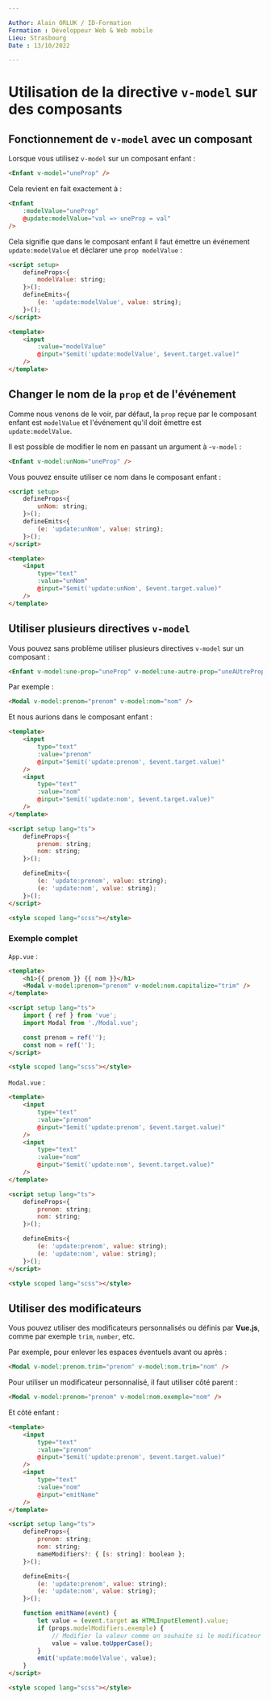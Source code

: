 ```yaml
---

Author: Alain ORLUK / ID-Formation  
Formation : Développeur Web & Web mobile  
Lieu: Strasbourg
Date : 13/10/2022 

---
```

# **Utilisation de la directive `v-model` sur des composants**

## **Fonctionnement de `v-model` avec un composant**

Lorsque vous utilisez `v-model` sur un composant enfant :  

```html
<Enfant v-model="uneProp" />
```

Cela revient en fait exactement à :  

```html
<Enfant
    :modelValue="uneProp"
    @update:modelValue="val => uneProp = val"
/>
```

Cela signifie que dans le composant enfant il faut émettre un événement `update:modelValue` et déclarer une `prop modelValue` :  

```html
<script setup>
    defineProps<{
        modelValue: string;
    }>();
    defineEmits<{
        (e: 'update:modelValue', value: string);
    }>();
</script>

<template>
    <input
        :value="modelValue"
        @input="$emit('update:modelValue', $event.target.value)"
    />
</template>
```

## **Changer le nom de la `prop` et de l'événement**

Comme nous venons de le voir, par défaut, la `prop` reçue par le composant enfant est `modelValue` et l'événement qu'il doit émettre est `update:modelValue`.

Il est possible de modifier le nom en passant un argument à -`v-model` :  

```html
<Enfant v-model:unNom="uneProp" />
```

Vous pouvez ensuite utiliser ce nom dans le composant enfant :  

```html
<script setup>
    defineProps<{
        unNom: string;
    }>();
    defineEmits<{
        (e: 'update:unNom', value: string);
    }>();
</script>

<template>
    <input
        type="text"
        :value="unNom"
        @input="$emit('update:unNom', $event.target.value)"
    />
</template>
```

## **Utiliser plusieurs directives `v-model`**

Vous pouvez sans problème utiliser plusieurs directives `v-model` sur un composant :  

```html
<Enfant v-model:une-prop="uneProp" v-model:une-autre-prop="uneAUtreProp" />
```

Par exemple :  

```html
<Modal v-model:prenom="prenom" v-model:nom="nom" />
```

Et nous aurions dans le composant enfant :  

```html
<template>
    <input
        type="text"
        :value="prenom"
        @input="$emit('update:prenom', $event.target.value)"
    />
    <input
        type="text"
        :value="nom"
        @input="$emit('update:nom', $event.target.value)"
    />
</template>

<script setup lang="ts">
    defineProps<{
        prenom: string;
        nom: string;
    }>();

    defineEmits<{
        (e: 'update:prenom', value: string);
        (e: 'update:nom', value: string);
    }>();
</script>

<style scoped lang="scss"></style>
```

### **Exemple complet**

`App.vue` :  

```html
<template>
    <h1>{{ prenom }} {{ nom }}</h1>
    <Modal v-model:prenom="prenom" v-model:nom.capitalize="trim" />
</template>

<script setup lang="ts">
    import { ref } from 'vue';
    import Modal from './Modal.vue';

    const prenom = ref('');
    const nom = ref('');
</script>

<style scoped lang="scss"></style>
```

`Modal.vue` :  

```html
<template>
    <input
        type="text"
        :value="prenom"
        @input="$emit('update:prenom', $event.target.value)"
    />
    <input
        type="text"
        :value="nom"
        @input="$emit('update:nom', $event.target.value)"
    />
</template>

<script setup lang="ts">
    defineProps<{
        prenom: string;
        nom: string;
    }>();

    defineEmits<{
        (e: 'update:prenom', value: string);
        (e: 'update:nom', value: string);
    }>();
</script>

<style scoped lang="scss"></style>
```

## **Utiliser des modificateurs**

Vous pouvez utiliser des modificateurs personnalisés ou définis par **Vue.js**, comme par exemple `trim`, `number`, etc.

Par exemple, pour enlever les espaces éventuels avant ou après :  

```html
<Modal v-model:prenom.trim="prenom" v-model:nom.trim="nom" />
```

Pour utiliser un modificateur personnalisé, il faut utiliser côté parent :  

```html
<Modal v-model:prenom="prenom" v-model:nom.exemple="nom" />
```

Et côté enfant :  

```html
<template>
    <input
        type="text"
        :value="prenom"
        @input="$emit('update:prenom', $event.target.value)"
    />
    <input
        type="text"
        :value="nom"
        @input="emitName"
    />
</template>

<script setup lang="ts">
    defineProps<{
        prenom: string;
        nom: string;
        nameModifiers?: { [s: string]: boolean };
    }>();

    defineEmits<{
        (e: 'update:prenom', value: string);
        (e: 'update:nom', value: string);
    }>();

    function emitName(event) {
        let value = (event.target as HTMLInputElement).value;
        if (props.modelModifiers.exemple) {
            // Modifier la valeur comme on souhaite si le modificateur est présent :
            value = value.toUpperCase();
        }
        emit('update:modelValue', value);
    }
</script>

<style scoped lang="scss"></style>
```
